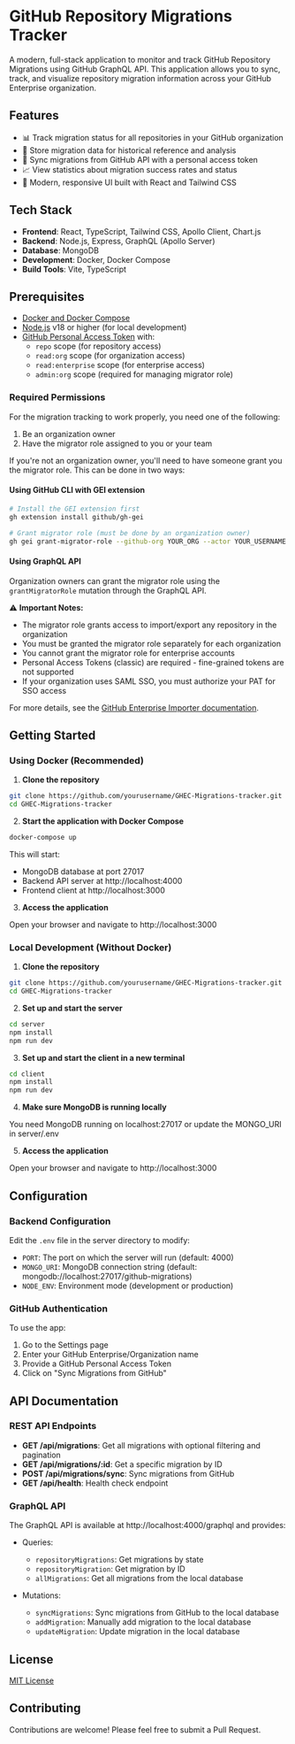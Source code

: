 # GitHub Repository Migrations Tracker

A modern, full-stack application to monitor and track GitHub Repository Migrations using GitHub GraphQL API. This application allows you to sync, track, and visualize repository migration information across your GitHub Enterprise organization.

## Features

- 📊 Track migration status for all repositories in your GitHub organization
- 📝 Store migration data for historical reference and analysis
- 🔄 Sync migrations from GitHub API with a personal access token
- 📈 View statistics about migration success rates and status
- 📱 Modern, responsive UI built with React and Tailwind CSS

## Tech Stack

- **Frontend**: React, TypeScript, Tailwind CSS, Apollo Client, Chart.js
- **Backend**: Node.js, Express, GraphQL (Apollo Server)
- **Database**: MongoDB
- **Development**: Docker, Docker Compose
- **Build Tools**: Vite, TypeScript

## Prerequisites

- [Docker and Docker Compose](https://docs.docker.com/get-docker/)
- [Node.js](https://nodejs.org/) v18 or higher (for local development)
- [GitHub Personal Access Token](https://docs.github.com/en/authentication/keeping-your-account-and-data-secure/creating-a-personal-access-token) with:
  - `repo` scope (for repository access)
  - `read:org` scope (for organization access)
  - `read:enterprise` scope (for enterprise access)
  - `admin:org` scope (required for managing migrator role)
  
### Required Permissions

For the migration tracking to work properly, you need one of the following:

1. Be an organization owner
2. Have the migrator role assigned to you or your team

If you're not an organization owner, you'll need to have someone grant you the migrator role. This can be done in two ways:

#### Using GitHub CLI with GEI extension

```bash
# Install the GEI extension first
gh extension install github/gh-gei

# Grant migrator role (must be done by an organization owner)
gh gei grant-migrator-role --github-org YOUR_ORG --actor YOUR_USERNAME --actor-type USER
```

#### Using GraphQL API

Organization owners can grant the migrator role using the `grantMigratorRole` mutation through the GraphQL API.

⚠️ **Important Notes:**
- The migrator role grants access to import/export any repository in the organization
- You must be granted the migrator role separately for each organization
- You cannot grant the migrator role for enterprise accounts
- Personal Access Tokens (classic) are required - fine-grained tokens are not supported
- If your organization uses SAML SSO, you must authorize your PAT for SSO access

For more details, see the [GitHub Enterprise Importer documentation](https://docs.github.com/en/migrations/using-github-enterprise-importer/migrating-between-github-products/managing-access-for-a-migration-between-github-products#granting-the-migrator-role-with-the-gei-extension).

## Getting Started

### Using Docker (Recommended)

1. **Clone the repository**

```bash
git clone https://github.com/yourusername/GHEC-Migrations-tracker.git
cd GHEC-Migrations-tracker
```

2. **Start the application with Docker Compose**

```bash
docker-compose up
```

This will start:
- MongoDB database at port 27017
- Backend API server at http://localhost:4000
- Frontend client at http://localhost:3000

3. **Access the application**

Open your browser and navigate to http://localhost:3000

### Local Development (Without Docker)

1. **Clone the repository**

```bash
git clone https://github.com/yourusername/GHEC-Migrations-tracker.git
cd GHEC-Migrations-tracker
```

2. **Set up and start the server**

```bash
cd server
npm install
npm run dev
```

3. **Set up and start the client in a new terminal**

```bash
cd client
npm install
npm run dev
```

4. **Make sure MongoDB is running locally**

You need MongoDB running on localhost:27017 or update the MONGO_URI in server/.env

5. **Access the application**

Open your browser and navigate to http://localhost:3000

## Configuration

### Backend Configuration

Edit the `.env` file in the server directory to modify:

- `PORT`: The port on which the server will run (default: 4000)
- `MONGO_URI`: MongoDB connection string (default: mongodb://localhost:27017/github-migrations)
- `NODE_ENV`: Environment mode (development or production)

### GitHub Authentication

To use the app:

1. Go to the Settings page
2. Enter your GitHub Enterprise/Organization name
3. Provide a GitHub Personal Access Token
4. Click on "Sync Migrations from GitHub"

## API Documentation

### REST API Endpoints

- **GET /api/migrations**: Get all migrations with optional filtering and pagination
- **GET /api/migrations/:id**: Get a specific migration by ID
- **POST /api/migrations/sync**: Sync migrations from GitHub
- **GET /api/health**: Health check endpoint

### GraphQL API

The GraphQL API is available at http://localhost:4000/graphql and provides:

- Queries:
  - `repositoryMigrations`: Get migrations by state
  - `repositoryMigration`: Get migration by ID
  - `allMigrations`: Get all migrations from the local database

- Mutations:
  - `syncMigrations`: Sync migrations from GitHub to the local database
  - `addMigration`: Manually add migration to the local database
  - `updateMigration`: Update migration in the local database

## License

[MIT License](LICENSE)

## Contributing

Contributions are welcome! Please feel free to submit a Pull Request.